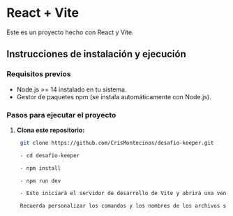 # React + Vite

Este es un proyecto hecho con React y Vite.

## Instrucciones de instalación y ejecución

### Requisitos previos

- Node.js >= 14 instalado en tu sistema.
- Gestor de paquetes npm (se instala automáticamente con Node.js).

### Pasos para ejecutar el proyecto

1. **Clona este repositorio:**

   ```bash
    git clone https://github.com/CrisMontecinos/desafio-keeper.git

    - cd desafio-keeper

    - npm install

    - npm run dev

    - Esto iniciará el servidor de desarrollo de Vite y abrirá una ventana del navegador con la aplicación en el puerto indicado

    Recuerda personalizar los comandos y los nombres de los archivos según la estructura y configuración de tu proyecto.